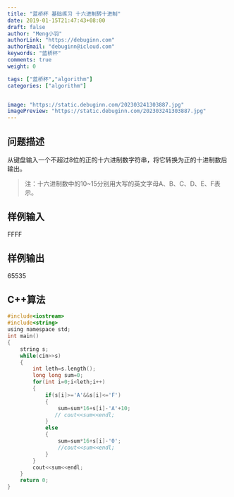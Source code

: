 ```yaml
---
title: "蓝桥杯 基础练习 十六进制转十进制"
date: 2019-01-15T21:47:43+08:00
draft: false
author: "Meng小羽"
authorLink: "https://debuginn.com"
authorEmail: "debuginn@icloud.com"
keywords: "蓝桥杯"
comments: true
weight: 0

tags: ["蓝桥杯","algorithm"]
categories: ["algorithm"]


image: "https://static.debuginn.com/202303241303887.jpg"
imagePreview: "https://static.debuginn.com/202303241303887.jpg"
---
```


## 问题描述

从键盘输入一个不超过8位的正的十六进制数字符串，将它转换为正的十进制数后输出。

> 注：十六进制数中的10~15分别用大写的英文字母A、B、C、D、E、F表示。

## 样例输入

FFFF

## 样例输出

65535

## C++算法

```c
#include<iostream>
#include<string>
using namespace std;
int main()
{
    string s;
    while(cin>>s)
    {
        int leth=s.length();
        long long sum=0;
        for(int i=0;i<leth;i++)
        {
            if(s[i]>='A'&&s[i]<='F')
            {
                sum=sum*16+s[i]-'A'+10;
               // cout<<sum<<endl;
            }
            else
            {
                sum=sum*16+s[i]-'0';
                //cout<<sum<<endl;
            }
        }
        cout<<sum<<endl;
    }
    return 0;
}
```


